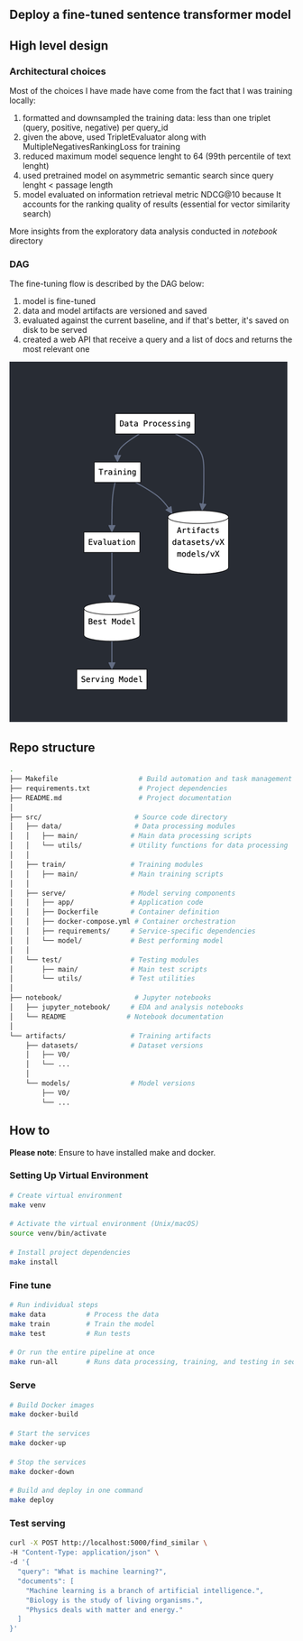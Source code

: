 ## Deploy a fine-tuned sentence transformer model

## High level design
### Architectural choices

Most of the choices I have made have come from the fact that I was training locally:
1. formatted and downsampled the training data: less than one triplet (query, positive, negative) per query_id
2. given the above, used TripletEvaluator along with MultipleNegativesRankingLoss for training
3. reduced maximum model sequence lenght to 64 (99th percentile of text lenght)
4. used pretrained model on asymmetric semantic search since query lenght < passage length
6. model evaluated on information retrieval metric NDCG@10 because It accounts for the ranking quality of results (essential for vector similarity search)

More insights from the exploratory data analysis conducted in *notebook* directory

### DAG
The fine-tuning flow is described by the DAG below:
1. model is fine-tuned
2. data and model artifacts are versioned and saved
3. evaluated against the current baseline, and if that's better, it's saved on disk to be served
4. created a web API that receive a query and a list of docs and returns the most relevant one


![img.png](img.png)


## Repo structure
```bash
.
├── Makefile                    # Build automation and task management
├── requirements.txt            # Project dependencies
├── README.md                   # Project documentation
│
├── src/                       # Source code directory
│   ├── data/                  # Data processing modules
│   │   ├── main/             # Main data processing scripts
│   │   └── utils/            # Utility functions for data processing
│   │
│   ├── train/                # Training modules
│   │   ├── main/             # Main training scripts 
│   │
│   ├── serve/                # Model serving components
│   │   ├── app/              # Application code
│   │   ├── Dockerfile        # Container definition
│   │   ├── docker-compose.yml # Container orchestration
│   │   ├── requirements/     # Service-specific dependencies
│   │   └── model/            # Best performing model
│   │
│   └── test/                 # Testing modules
│       ├── main/             # Main test scripts
│       └── utils/            # Test utilities
│
├── notebook/                  # Jupyter notebooks
│   ├── jupyter_notebook/     # EDA and analysis notebooks
│   └── README               # Notebook documentation
│
└── artifacts/                # Training artifacts
    ├── datasets/             # Dataset versions
    │   ├── V0/
    │   └── ...
    │
    └── models/               # Model versions
        ├── V0/
        └── ...
```

## How to
**Please note**: Ensure to have installed make and docker.
### Setting Up Virtual Environment
```bash
# Create virtual environment
make venv

# Activate the virtual environment (Unix/macOS)
source venv/bin/activate

# Install project dependencies
make install
```

### Fine tune
```bash
# Run individual steps
make data          # Process the data
make train         # Train the model
make test          # Run tests

# Or run the entire pipeline at once
make run-all       # Runs data processing, training, and testing in sequence
```

### Serve
```bash
# Build Docker images
make docker-build

# Start the services
make docker-up

# Stop the services
make docker-down

# Build and deploy in one command
make deploy
```


### Test serving
```bash
curl -X POST http://localhost:5000/find_similar \
-H "Content-Type: application/json" \
-d '{
  "query": "What is machine learning?",
  "documents": [
    "Machine learning is a branch of artificial intelligence.",
    "Biology is the study of living organisms.",
    "Physics deals with matter and energy."
  ]
}'

```
